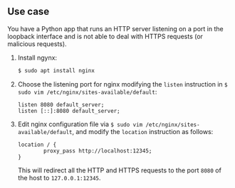 Use case
--------

You have a Python app that runs an HTTP server listening on a port in the loopback interface and is not able to deal with HTTPS requests (or malicious requests).

1. Install ngynx:
   ```bash
   $ sudo apt install nginx
   ```
 
 2. Choose the listening port for nginx modifying the `listen` instruction in `$ sudo vim /etc/nginx/sites-available/default`:
    ```
    listen 8080 default_server;
    listen [::]:8080 default_server;
    ```

3. Edit nginx configuration file via `$ sudo vim /etc/nginx/sites-available/default`, and modify the `location` instruction as follows:

   ```
   location / {
           proxy_pass http://localhost:12345;
   }
   ```
   
   This will redirect all the HTTP and HTTPS requests to the port `8080` of the host to `127.0.0.1:12345`.
